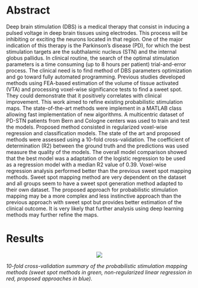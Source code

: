 # Abstract

Deep brain stimulation (DBS) is a medical therapy that consist in inducing a pulsed voltage in deep brain tissues using electrodes. This process will be inhibiting or exciting the neurons located in that region. One of the major indication of this therapy is the Parkinson’s disease (PD), for which the best stimulation targets are the subthalamic nucleus (STN) and the internal globus pallidus. In clinical routine, the search of the optimal stimulation parameters is a time consuming (up to 8 hours per patient) trial-and-error process. The clinical need is to find method of DBS parameters optimization and go toward fully automated programming.
Previous studies developed methods using FEA-based estimation of the volume of tissue activated (VTA) and processing voxel-wise significance tests to find a sweet spot. They could demonstrate that it positively correlates with clinical improvement. This work aimed to refine existing probabilistic stimulation maps.
The state-of-the-art methods were implement in a MATLAB class allowing fast implementation of new algorithms. A multicentric dataset of PD-STN patients from Bern and Cologne centers was used to train and test the models. Proposed method consisted in regularized voxel-wise regression and classification models. The state of the art and proposed methods were assessed using a 10-fold cross-validation. The coefficient of determination (R2) between the ground truth and the predictions was used measure the quality of the models. 
The overall model comparison showed that the best model was a adaptation of the logistic regression to be used as a regression model with a median R2 value of 0.39. Voxel-wise regression analysis performed better than the previous sweet spot mapping methods. 
Sweet spot mapping method are very dependent on the dataset and all groups seem to have a sweet spot generation method adapted to their own dataset. The proposed approach for probabilistic stimulation mapping may be a more complex and less instinctive approach than the previous approach with sweet spot but provides better estimation of the clinical outcome. It is very likely that further analysis using deep learning methods may further refine the maps. 

# Results


<p align="center">
  <img src="https://github.com/QuentinSav/probabilistic-stimulation-maps/assets/61971430/8e3f710f-0bd5-4a89-862d-777b06b751a5" />
</p>

_10-fold cross-validation summary of the probabilistic stimulation mapping methods (sweet spot methods in green, non-regularized linear regression in red, proposed approaches in blue)._

